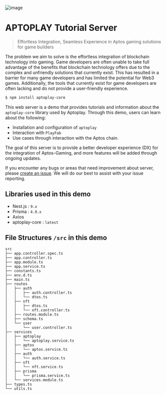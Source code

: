 ![image](https://user-images.githubusercontent.com/65929678/216216243-440bcb5c-5052-4946-9cad-47a98842e363.png)

# APTOPLAY Tutorial Server

> Effortless Integration, Seamless Experience in Aptos gaming solutions for game builders

The problem we aim to solve is the effortless integration of blockchain technology into gaming. Game developers are often unable
to take full advantage of the benefits that blockchain technology offers due to the complex and unfriendly solutions that currently exist.
This has resulted in a barrier for many game developers and has limited the potential for Web3 games. Additionally, the tools
that currently exist for game developers are often lacking and do not provide a user-friendly experience.

```bash
$ npm install aptoplay-core
```

This web server is a demo that provides tutorials and information about the `aptoplay-core` library used by Aptoplay. Through this demo, users can learn about the following:

- Installation and configuration of `aptoplay`
- Interaction with `PlayFab`
- Use cases through interaction with the Aptos chain.

The goal of this server is to provide a better developer experience (DX) for the integration of Aptos-Gaming, and more features will be added through ongoing updates.

If you encounter any bugs or areas that need improvement about server, please [create an issue](https://github.com/catze-labs/aptoplay-server/issues/new). We will do our best to assist with your issue reporting.

## Libraries used in this demo

- Nest.js : `9.x`
- Prisma : `4.9.x`
- Axios
- aptoplay-core : `latest`

## File Structures `/src` in this demo

```
src
├── app.controller.spec.ts
├── app.controller.ts
├── app.module.ts
├── app.service.ts
├── constants.ts
├── env.d.ts
├── main.ts
├── routes
│   ├── auth
│   │   ├── auth.controller.ts
│   │   └── dtos.ts
│   ├── nft
│   │   ├── dtos.ts
│   │   └── nft.controller.ts
│   ├── routes.module.ts
│   ├── schema.ts
│   └── user
│       └── user.controller.ts
├── services
│   ├── aptoplay
│   │   └── aptoplay.service.ts
│   ├── aptos
│   │   └── aptos.service.ts
│   ├── auth
│   │   └── auth.service.ts
│   ├── nft
│   │   └── nft.service.ts
│   ├── prisma
│   │   └── prisma.service.ts
│   └── services.module.ts
├── types.ts
└── utils.ts


```
